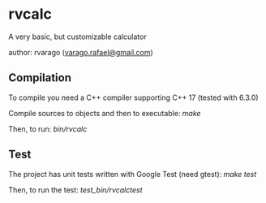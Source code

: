 # rvcalc
A very basic, but customizable calculator

author: rvarago (varago.rafael@gmail.com)

## Compilation
To compile you need a C++ compiler supporting C++ 17 (tested with 6.3.0)

Compile sources to objects and then to executable: *make*

Then, to run: *bin/rvcalc*

## Test
The project has unit tests written with Google Test (need gtest): *make test*

Then, to run the test: *test_bin/rvcalctest*
